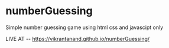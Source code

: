 # numberGuessing
Simple number guessing game using html css and javascipt only

LIVE AT -- https://vikrantanand.github.io/numberGuessing/
